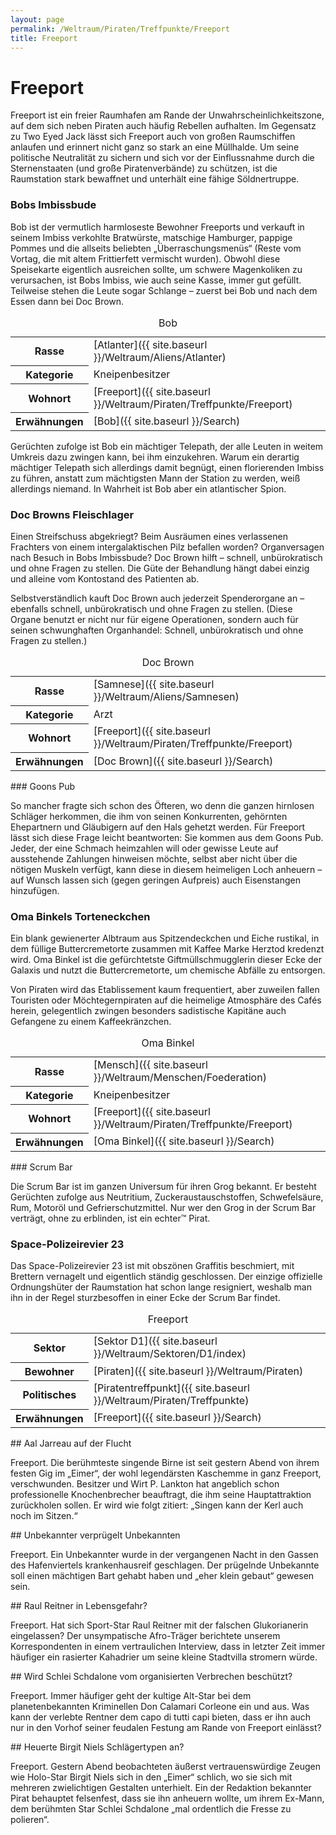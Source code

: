 ```yaml
---
layout: page
permalink: /Weltraum/Piraten/Treffpunkte/Freeport
title: Freeport
---
```



# Freeport


Freeport ist ein freier Raumhafen am Rande der Unwahrscheinlichkeitszone, auf dem sich neben Piraten auch häufig Rebellen aufhalten. Im Gegensatz zu Two Eyed Jack lässt sich Freeport auch von großen Raumschiffen anlaufen und erinnert nicht ganz so stark an eine Müllhalde. Um seine politische Neutralität zu sichern und sich vor der Einflussnahme durch die Sternenstaaten (und große Piratenverbände) zu schützen, ist die Raumstation stark bewaffnet und unterhält eine fähige Söldnertruppe.

### Bobs Imbissbude

Bob ist der vermutlich harmloseste Bewohner Freeports und verkauft in seinem Imbiss verkohlte Bratwürste, matschige Hamburger, pappige Pommes und die allseits beliebten &bdquo;Überraschungsmenüs&ldquo; (Reste vom Vortag, die mit altem Frittierfett vermischt wurden). Obwohl diese Speisekarte eigentlich ausreichen sollte, um schwere Magenkoliken zu verursachen, ist Bobs Imbiss, wie auch seine Kasse, immer gut gefüllt. Teilweise stehen die Leute sogar Schlange – zuerst bei Bob und nach dem Essen dann bei Doc Brown.

<table data-type="slc">
<caption>Bob</caption>
<tbody>
<tr><th>Rasse</th><td>[Atlanter]({{ site.baseurl }}/Weltraum/Aliens/Atlanter)</td></tr>
<tr><th>Kategorie</th><td>Kneipenbesitzer</td></tr>
<tr><th>Wohnort</th><td>[Freeport]({{ site.baseurl }}/Weltraum/Piraten/Treffpunkte/Freeport)</td></tr>
<tr><th>Erwähnungen</th><td>[Bob]({{ site.baseurl }}/Search)</td></tr>
</tbody>
</table>
Gerüchten zufolge ist Bob ein mächtiger Telepath, der alle Leuten in weitem Umkreis dazu zwingen kann, bei ihm einzukehren. Warum ein derartig mächtiger Telepath sich allerdings damit begnügt, einen florierenden Imbiss zu führen, anstatt zum mächtigsten Mann der Station zu werden, weiß allerdings niemand. In Wahrheit ist Bob aber ein atlantischer Spion.

### Doc Browns Fleischlager

Einen Streifschuss abgekriegt? Beim Ausräumen eines verlassenen Frachters von einem intergalaktischen Pilz befallen worden? Organversagen nach Besuch in Bobs Imbissbude? Doc Brown hilft – schnell, unbürokratisch und ohne Fragen zu stellen. Die Güte der Behandlung hängt dabei einzig und alleine vom Kontostand des Patienten ab.

Selbstverständlich kauft Doc Brown auch jederzeit Spenderorgane an – ebenfalls schnell, unbürokratisch und ohne Fragen zu stellen. (Diese Organe benutzt er nicht nur für eigene Operationen, sondern auch für seinen schwunghaften Organhandel: Schnell, unbürokratisch und ohne Fragen zu stellen.)

<table data-type="slc">
<caption>Doc Brown</caption>
<tbody>
<tr><th>Rasse</th><td>[Samnese]({{ site.baseurl }}/Weltraum/Aliens/Samnesen)</td></tr>
<tr><th>Kategorie</th><td>Arzt</td></tr>
<tr><th>Wohnort</th><td>[Freeport]({{ site.baseurl }}/Weltraum/Piraten/Treffpunkte/Freeport)</td></tr>
<tr><th>Erwähnungen</th><td>[Doc Brown]({{ site.baseurl }}/Search)</td></tr>
</tbody>
</table>
### Goons Pub

So mancher fragte sich schon des Öfteren, wo denn die ganzen hirnlosen Schläger herkommen, die ihm von seinen Konkurrenten, gehörnten Ehepartnern und Gläubigern auf den Hals gehetzt werden. Für Freeport lässt sich diese Frage leicht beantworten: Sie kommen aus dem Goons Pub. Jeder, der eine Schmach heimzahlen will oder gewisse Leute auf ausstehende Zahlungen hinweisen möchte, selbst aber nicht über die nötigen Muskeln verfügt, kann diese in diesem heimeligen Loch anheuern – auf Wunsch lassen sich (gegen geringen Aufpreis) auch Eisenstangen hinzufügen.

### Oma Binkels Torteneckchen

Ein blank gewienerter Albtraum aus Spitzendeckchen und Eiche rustikal, in dem füllige Buttercremetorte zusammen mit Kaffee Marke Herztod kredenzt wird. Oma Binkel ist die gefürchtetste Giftmüllschmugglerin dieser Ecke der Galaxis und nutzt die Buttercremetorte, um chemische Abfälle zu entsorgen.

Von Piraten wird das Etablissement kaum frequentiert, aber zuweilen fallen Touristen oder Möchtegernpiraten auf die heimelige Atmosphäre des Caf&eacute;s herein, gelegentlich zwingen besonders sadistische Kapitäne auch Gefangene zu einem Kaffeekränzchen.

<table data-type="slc">
<caption>Oma Binkel</caption>
<tbody>
<tr><th>Rasse</th><td>[Mensch]({{ site.baseurl }}/Weltraum/Menschen/Foederation)</td></tr>
<tr><th>Kategorie</th><td>Kneipenbesitzer</td></tr>
<tr><th>Wohnort</th><td>[Freeport]({{ site.baseurl }}/Weltraum/Piraten/Treffpunkte/Freeport)</td></tr>
<tr><th>Erwähnungen</th><td>[Oma Binkel]({{ site.baseurl }}/Search)</td></tr>
</tbody>
</table>
### Scrum Bar

Die Scrum Bar ist im ganzen Universum für ihren Grog bekannt. Er besteht Gerüchten zufolge aus Neutritium, Zuckeraustauschstoffen, Schwefelsäure, Rum, Motoröl und Gefrierschutzmittel. Nur wer den Grog in der Scrum Bar verträgt, ohne zu erblinden, ist ein echter&trade; Pirat.

### Space-Polizeirevier 23

Das Space-Polizeirevier 23 ist mit obszönen Graffitis beschmiert, mit Brettern vernagelt und eigentlich ständig geschlossen. Der einzige offizielle Ordnungshüter der Raumstation hat schon lange resigniert, weshalb man ihn in der Regel sturzbesoffen in einer Ecke der Scrum Bar findet.


<aside>
<table data-type="raumstation">
<caption>Freeport</caption>
<tbody>
<tr><th>Sektor</th><td>[Sektor D1]({{ site.baseurl }}/Weltraum/Sektoren/D1/index)</td></tr>
<tr><th>Bewohner</th><td>[Piraten]({{ site.baseurl }}/Weltraum/Piraten)</td></tr>
<tr><th>Politisches</th><td>[Piratentreffpunkt]({{ site.baseurl }}/Weltraum/Piraten/Treffpunkte)</td></tr>
<tr><th>Erwähnungen</th><td>[Freeport]({{ site.baseurl }}/Search)</td></tr>
</tbody>
</table>
<div class="anmerkung">
## Aal Jarreau auf der Flucht

Freeport. Die berühmteste singende Birne ist seit gestern Abend von ihrem festen Gig im &bdquo;Eimer&ldquo;, der wohl legendärsten Kaschemme in ganz Freeport, verschwunden. Besitzer und Wirt P. Lankton hat angeblich schon professionelle Knochenbrecher beauftragt, die ihm seine Hauptattraktion zurückholen sollen. Er wird wie folgt zitiert: &bdquo;Singen kann der Kerl auch noch im Sitzen.&ldquo;

</div>
<div class="anmerkung">
## Unbekannter verprügelt Unbekannten

Freeport. Ein Unbekannter wurde in der vergangenen Nacht in den Gassen des Hafenviertels krankenhausreif geschlagen. Der prügelnde Unbekannte soll einen mächtigen Bart gehabt haben und &bdquo;eher klein gebaut&ldquo; gewesen sein.

</div>
<div class="anmerkung">
## Raul Reitner in Lebensgefahr?

Freeport. Hat sich Sport-Star Raul Reitner mit der falschen Glukorianerin eingelassen? Der unsympatische Afro-Träger berichtete unserem Korrespondenten in einem vertraulichen Interview, dass in letzter Zeit immer häufiger ein rasierter Kahadrier um seine kleine Stadtvilla stromern würde.

</div>
<div class="anmerkung">
## Wird Schlei Schdalone vom organisierten Verbrechen beschützt?

Freeport. Immer häufiger geht der kultige Alt-Star bei dem planetenbekannten Kriminellen Don Calamari Corleone ein und aus. Was kann der verlebte Rentner dem capo di tutti capi bieten, dass er ihn auch nur in den Vorhof seiner feudalen Festung am Rande von Freeport einlässt?

</div>
<div class="anmerkung">
## Heuerte Birgit Niels Schlägertypen an?

Freeport. Gestern Abend beobachteten äußerst vertrauenswürdige Zeugen wie Holo-Star Birgit Niels sich in den &bdquo;Eimer&ldquo; schlich, wo sie sich mit mehreren zwielichtigen Gestalten unterhielt. Ein der Redaktion bekannter Pirat behauptet felsenfest, dass sie ihn anheuern wollte, um ihrem Ex-Mann, dem berühmten Star Schlei Schdalone &bdquo;mal ordentlich die Fresse zu polieren&ldquo;.

</div>
</aside>

